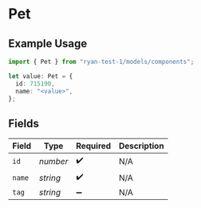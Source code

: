 # Pet

## Example Usage

```typescript
import { Pet } from "ryan-test-1/models/components";

let value: Pet = {
  id: 715190,
  name: "<value>",
};
```

## Fields

| Field              | Type               | Required           | Description        |
| ------------------ | ------------------ | ------------------ | ------------------ |
| `id`               | *number*           | :heavy_check_mark: | N/A                |
| `name`             | *string*           | :heavy_check_mark: | N/A                |
| `tag`              | *string*           | :heavy_minus_sign: | N/A                |